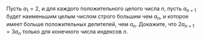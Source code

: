 Пусть ${{a}_{1}}=2$, и для каждого положительного целого числа $n$, пусть ${{a}_{n+1}}$ будет наименьшим целым числом строго большим чем ${{a}_{n}}$, и которое имеет больше положительных делителей, чем ${{a}_{n}}$. Докажите, что $2{{a}_{n+1}}=3{{a}_{n}}$ только для конечного числа индексов $n$.
